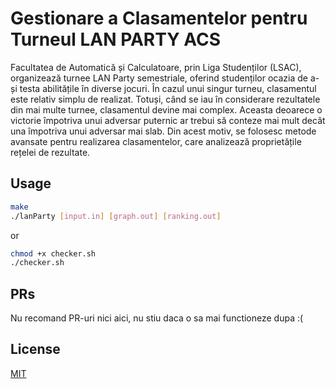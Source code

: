# Gestionare a Clasamentelor pentru Turneul LAN PARTY ACS

Facultatea de Automatică și Calculatoare, prin Liga Studenților (LSAC), organizează turnee LAN Party semestriale, oferind studenților ocazia de a-și testa abilitățile în diverse jocuri. În cazul unui singur turneu, clasamentul este relativ simplu de realizat. Totuși, când se iau în considerare rezultatele din mai multe turnee, clasamentul devine mai complex. Aceasta deoarece o victorie împotriva unui adversar puternic ar trebui să conteze mai mult decât una împotriva unui adversar mai slab. Din acest motiv, se folosesc metode avansate pentru realizarea clasamentelor, care analizează proprietățile rețelei de rezultate.

## Usage

```bash
make 
./lanParty [input.in] [graph.out] [ranking.out] 
```
or
```bash
chmod +x checker.sh
./checker.sh
```

## PRs

Nu recomand PR-uri nici aici, nu stiu daca o sa mai functioneze dupa :(

## License

[MIT](https://choosealicense.com/licenses/mit/)